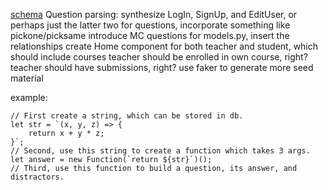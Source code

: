 [schema](https://drawsql.app/appacademy-2/diagrams/webassign#)
Question parsing:
synthesize LogIn, SignUp, and EditUser, or perhaps just the latter two
for questions, incorporate something like pickone/picksame
introduce MC questions
for models.py, insert the relationships
create Home component for both teacher and student, which should include courses
teacher should be enrolled in own course, right?
teacher should have submissions, right?
use faker to generate more seed material

example:
```
// First create a string, which can be stored in db.
let str = `(x, y, z) => {
    return x + y * z;
}`;
// Second, use this string to create a function which takes 3 args.
let answer = new Function(`return ${str}`)();
// Third, use this function to build a question, its answer, and distractors.
